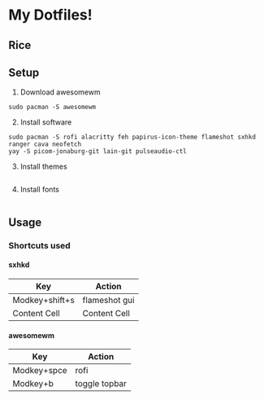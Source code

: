 # My Dotfiles!

## Rice

## Setup

1. Download awesomewm
```
sudo pacman -S awesomewm
```
2. Install software
```
sudo pacman -S rofi alacritty feh papirus-icon-theme flameshot sxhkd ranger cava neofetch 
yay -S picom-jonaburg-git lain-git pulseaudio-ctl
```
3. Install themes
```

```
4. Install fonts
```

```

## Usage

### Shortcuts used

#### sxhkd
|      Key      |     Action    |
| ------------- | ------------- |
| Modkey+shift+s| flameshot gui |
| Content Cell  | Content Cell  |


#### awesomewm
|      Key      |     Action    |
| ------------- | ------------- |
|  Modkey+spce  |      rofi     |
|   Modkey+b    | toggle topbar |

